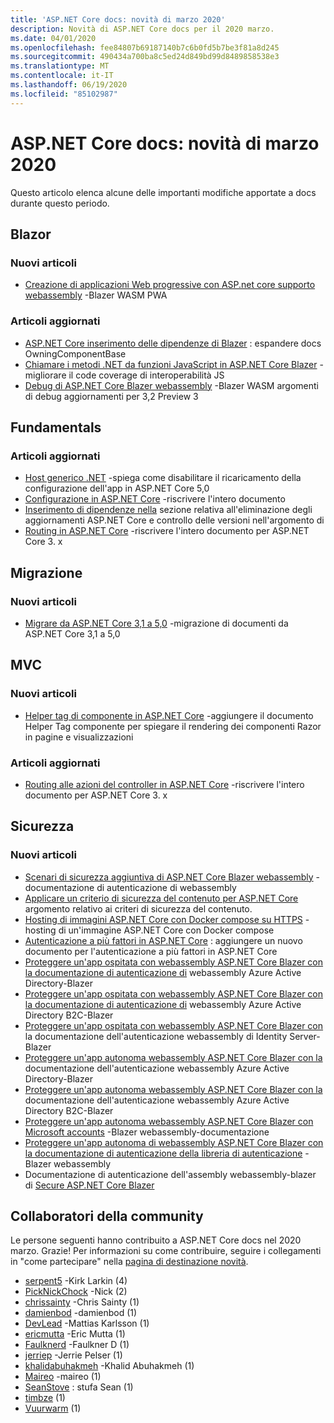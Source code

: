 ```yaml
---
title: 'ASP.NET Core docs: novità di marzo 2020'
description: Novità di ASP.NET Core docs per il 2020 marzo.
ms.date: 04/01/2020
ms.openlocfilehash: fee84807b69187140b7c6b0fd5b7be3f81a8d245
ms.sourcegitcommit: 490434a700ba8c5ed24d849bd99d8489858538e3
ms.translationtype: MT
ms.contentlocale: it-IT
ms.lasthandoff: 06/19/2020
ms.locfileid: "85102987"
---
```

# <a name="aspnet-core-docs-whats-new-for-march-2020"></a>ASP.NET Core docs: novità di marzo 2020

Questo articolo elenca alcune delle importanti modifiche apportate a docs durante questo periodo.

## <a name="blazor"></a>Blazor

### <a name="new-articles"></a>Nuovi articoli

- [Creazione di applicazioni Web progressive con ASP.net core supporto webassembly](../blazor/progressive-web-app.md) -Blazer WASM PWA

### <a name="updated-articles"></a>Articoli aggiornati

- [ASP.NET Core inserimento delle dipendenze di Blazer](../blazor/fundamentals/dependency-injection.md) : espandere docs OwningComponentBase
- [Chiamare i metodi .NET da funzioni JavaScript in ASP.NET Core Blazer](../blazor/call-dotnet-from-javascript.md) -migliorare il code coverage di interoperabilità JS
- [Debug di ASP.NET Core Blazer webassembly](../blazor/debug.md) -Blazer WASM argomenti di debug aggiornamenti per 3,2 Preview 3

## <a name="fundamentals"></a>Fundamentals

### <a name="updated-articles"></a>Articoli aggiornati

- [Host generico .NET](../fundamentals/host/generic-host.md) -spiega come disabilitare il ricaricamento della configurazione dell'app in ASP.NET Core 5,0
- [Configurazione in ASP.NET Core](../fundamentals/configuration/index.md) -riscrivere l'intero documento
- [Inserimento di dipendenze nella](../fundamentals/dependency-injection.md) sezione relativa all'eliminazione degli aggiornamenti ASP.NET Core e controllo delle versioni nell'argomento di
- [Routing in ASP.NET Core](../fundamentals/routing.md) -riscrivere l'intero documento per ASP.NET Core 3. x

## <a name="migration"></a>Migrazione

### <a name="new-articles"></a>Nuovi articoli

- [Migrare da ASP.NET Core 3,1 a 5,0](../migration/31-to-50.md) -migrazione di documenti da ASP.NET Core 3,1 a 5,0

## <a name="mvc"></a>MVC

### <a name="new-articles"></a>Nuovi articoli

- [Helper tag di componente in ASP.NET Core](../mvc/views/tag-helpers/built-in/component-tag-helper.md) -aggiungere il documento Helper Tag componente per spiegare il rendering dei componenti Razor in pagine e visualizzazioni

### <a name="updated-articles"></a>Articoli aggiornati

- [Routing alle azioni del controller in ASP.NET Core](../mvc/controllers/routing.md) -riscrivere l'intero documento per ASP.NET Core 3. x

## <a name="security"></a>Sicurezza

### <a name="new-articles"></a>Nuovi articoli

- [Scenari di sicurezza aggiuntiva di ASP.NET Core Blazer webassembly](../blazor/security/webassembly/additional-scenarios.md) -documentazione di autenticazione di webassembly
- [Applicare un criterio di sicurezza del contenuto per ASP.NET Core](../blazor/security/content-security-policy.md) argomento relativo ai criteri di sicurezza del contenuto.
- [Hosting di immagini ASP.NET Core con Docker compose su HTTPS](../security/docker-compose-https.md) -hosting di un'immagine ASP.NET Core con Docker compose
- [Autenticazione a più fattori in ASP.NET Core](../security/authentication/mfa.md) : aggiungere un nuovo documento per l'autenticazione a più fattori in ASP.NET Core
- [Proteggere un'app ospitata con webassembly ASP.NET Core Blazer con la documentazione di autenticazione di](../blazor/security/webassembly/hosted-with-azure-active-directory.md) webassembly Azure Active Directory-Blazer
- [Proteggere un'app ospitata con webassembly ASP.NET Core Blazer con la documentazione di autenticazione di](../blazor/security/webassembly/hosted-with-azure-active-directory-b2c.md) webassembly Azure Active Directory B2C-Blazer
- [Proteggere un'app ospitata con webassembly ASP.NET Core Blazer con](../blazor/security/webassembly/hosted-with-identity-server.md) la documentazione dell'autenticazione webassembly di Identity Server-Blazer
- [Proteggere un'app autonoma webassembly ASP.NET Core Blazer con la](../blazor/security/webassembly/standalone-with-azure-active-directory.md) documentazione dell'autenticazione webassembly Azure Active Directory-Blazer
- [Proteggere un'app autonoma webassembly ASP.NET Core Blazer con la](../blazor/security/webassembly/standalone-with-azure-active-directory-b2c.md) documentazione dell'autenticazione webassembly Azure Active Directory B2C-Blazer
- [Proteggere un'app autonoma webassembly ASP.NET Core Blazer con Microsoft accounts](../blazor/security/webassembly/standalone-with-microsoft-accounts.md) -Blazer webassembly-documentazione
- [Proteggere un'app autonoma di webassembly ASP.NET Core Blazer con la documentazione di autenticazione della libreria di autenticazione](../blazor/security/webassembly/standalone-with-authentication-library.md) -Blazer webassembly
- Documentazione di autenticazione dell'assembly webassembly-blazer di [Secure ASP.NET Core Blazer](../blazor/security/webassembly/index.md)

## <a name="community-contributors"></a>Collaboratori della community

Le persone seguenti hanno contribuito a ASP.NET Core docs nel 2020 marzo. Grazie! Per informazioni su come contribuire, seguire i collegamenti in "come partecipare" nella [pagina di destinazione novità](index.yml).

- [serpent5](https://github.com/serpent5) -Kirk Larkin (4)
- [PickNickChock](https://github.com/PickNickChock) -Nick (2)
- [chrissainty](https://github.com/chrissainty) -Chris Sainty (1)
- [damienbod](https://github.com/damienbod) -damienbod (1)
- [DevLead](https://github.com/devlead) -Mattias Karlsson (1)
- [ericmutta](https://github.com/ericmutta) -Eric Mutta (1)
- [Faulknerd](https://github.com/Faulknerd) -Faulkner D (1)
- [jerriep](https://github.com/jerriep) -Jerrie Pelser (1)
- [khalidabuhakmeh](https://github.com/khalidabuhakmeh) -Khalid Abuhakmeh (1)
- [Maireo](https://github.com/MaiReo) -maireo (1)
- [SeanStove](https://github.com/SeanStove) : stufa Sean (1)
- [timbze](https://github.com/timbze) (1)
- [Vuurwarm](https://github.com/Vuurwarm) (1)
